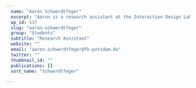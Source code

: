 ```yaml
---
  name: "Aaron Schwerdtfeger"
  excerpt: "Aaron is a research assistant at the Interaction Design Lab (IDL) of the University of Applied Sciences Potsdam."
  wp_id: 537
  slug: "aaron-schwerdtfeger"
  group: "Students"
  subtitle: "Research Assistant"
  website: ""
  email: "aaron.schwerdtfeger@fh-potsdam.de"
  twitter: ""
  thumbnail_id: ""
  publications: []
  sort_name: "Schwerdtfeger"

---
```

